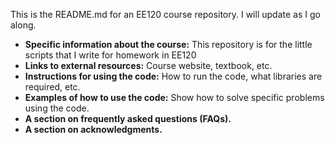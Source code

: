 This is the README.md for an EE120 course repository. I will update as I go along.

* **Specific information about the course:** This repository is for the little scripts that I write for homework in EE120
* **Links to external resources:** Course website, textbook, etc.
* **Instructions for using the code:** How to run the code, what libraries are required, etc.
* **Examples of how to use the code:** Show how to solve specific problems using the code.
* **A section on frequently asked questions (FAQs).**
* **A section on acknowledgments.**

